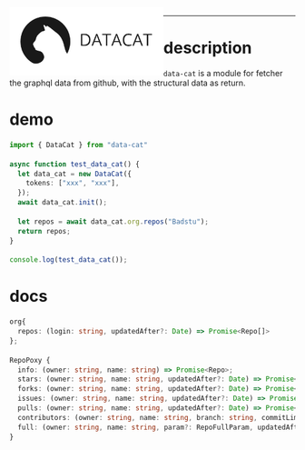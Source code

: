 <img src="https://raw.githubusercontent.com/Badstu/pic_set/master/img/20191019163227.png" height="120" align="left"/>

---

# description

`data-cat` is a module for fetcher the graphql data from github, with the structural data as return.

# demo

```typescript
import { DataCat } from "data-cat"

async function test_data_cat() {
  let data_cat = new DataCat({
    tokens: ["xxx", "xxx"],
  });
  await data_cat.init();

  let repos = await data_cat.org.repos("Badstu");
  return repos;
}

console.log(test_data_cat());
```
# docs

```typescript
org{
  repos: (login: string, updatedAfter?: Date) => Promise<Repo[]>
};

RepoPoxy {
  info: (owner: string, name: string) => Promise<Repo>;
  stars: (owner: string, name: string, updatedAfter?: Date) => Promise<UserWithTimeStamp[]>;
  forks: (owner: string, name: string, updatedAfter?: Date) => Promise<UserWithTimeStamp[]>;
  issues: (owner: string, name: string, updatedAfter?: Date) => Promise<Issue[]>;
  pulls: (owner: string, name: string, updatedAfter?: Date) => Promise<PullRequest[]>;
  contributors: (owner: string, name: string, branch: string, commitLimit?: number) => Promise<UserWithTimeStampAndEmail[]>;
  full: (owner: string, name: string, param?: RepoFullParam, updatedAfter?: Date) => Promise<Repo>;
}
```